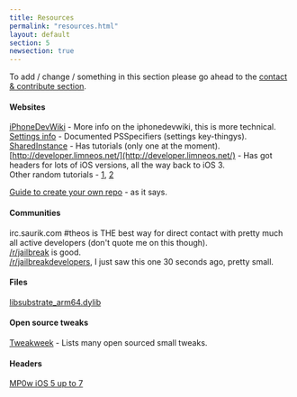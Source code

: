 ```yaml
---
title: Resources
permalink: "resources.html"
layout: default
section: 5
newsection: true
---
```


To add / change / something in this section please go ahead to the [contact & contribute section](Contact-&-contribute.html).

#### Websites

[iPhoneDevWiki](http://iphonedevwiki.net/index.php/Main_Page) - More info on the iphonedevwiki, this is more technical.  
[Settings info](http://iphonedevwiki.net/index.php/Preferences_specifier_plist) - Documented PSSpecifiers (settings key-thingys).  
[SharedInstance](http://sharedinstance.net/) - Has tutorials (only one at the moment).  
[http://developer.limneos.net/](http://developer.limneos.net/) - Has got headers for lots of iOS versions, all the way back to iOS 3.  
Other random tutorials - [1](http://iky1e.tumblr.com/post/9561218739/jailbroken-development-starter-pack), [2](http://brandontreb.com/beginning-jailbroken-ios-development-getting-the-tools)  

[Guide to create your own repo](https://github.com/WinneonSword/tutorial-repository) - as it says.


#### Communities

irc.saurik.com #theos is THE best way for direct contact with pretty much all active developers (don't quote me on this though).  
[/r/jailbreak](http://www.reddit.com/r/jailbreak/) is good.  
[/r/jailbreakdevelopers](http://www.reddit.com/r/jailbreakdevelopers/), I just saw this one 30 seconds ago, pretty small.  

#### Files

[libsubstrate_arm64.dylib](http://cdn.hbang.ws/dl/libsubstrate_arm64.dylib)
 
#### Open source tweaks

[Tweakweek](http://tweakweek.com/) - Lists many open sourced small tweaks.  

#### Headers

[MP0w iOS 5 up to 7](https://github.com/MP0w/iOS-Headers)


